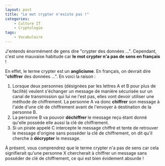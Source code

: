 ```yaml
---
layout: post
title: "Le mot crypter n'existe pas !"
categories:
    - Culture IT
    - Cryptologie
tags:
    - Vocabulaire
---
```

J'entends énormément de gens dire "crypter des données ...". Cependant, c'est une mauvaise habitude car **le mot crypter n'a pas de sens en français** !

En effet, le terme crypter est un **anglicisme**. En français, on devrait dire "**chiffrer** des données ...". En voici la raison :

1. Lorsque deux personnes (désignées par les lettres A et B pour plus de facilité) veulent s'échanger un message de manière sécurisée sur un canal de transmission qui lui ne l'est pas, elles vont devoir utiliser une méthode de chiffrement. La personne A va donc **chiffrer** son message à l'aide d'une clé de chiffrement avant de l'envoyer à destination de la personne B.
2. La personne B va pouvoir **déchiffrer** le message reçu étant donné qu'elle possède elle aussi la clé de chiffrement.
3. Si un pirate appelé C intercepte le message chiffré et tente de retrouver le message d'origine sans posséder la clé de chiffrement, on dit qu'il cherche à **décrypter** le message.

À présent, vous comprendrez que le terme crypter n'a pas de sens car cela signifierait qu'une personne X chercherait à chiffrer un message sans posséder de clé de chiffrement, ce qui est bien évidement absurde !

